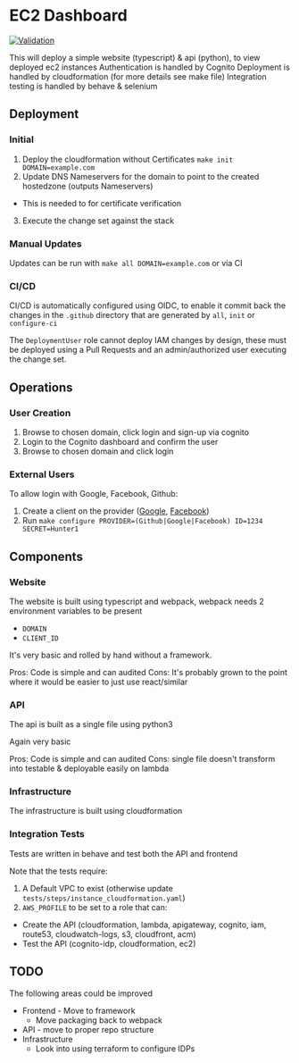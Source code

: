 # EC2 Dashboard

[![Validation](https://github.com/JuanCanham/ec2dash/actions/workflows/push.yaml/badge.svg)](https://github.com/JuanCanham/ec2dash/actions/workflows/push.yaml)

This will deploy a simple website (typescript) & api (python), to view deployed ec2 instances
Authentication is handled by Cognito
Deployment is handled by cloudformation (for more details see make file)
Integration testing is handled by behave & selenium

## Deployment

### Initial

1. Deploy the cloudformation without Certificates `make init DOMAIN=example.com`
2. Update DNS Nameservers for the domain to point to the created hostedzone (outputs Nameservers)
  * This is needed to for certificate verification
3. Execute the change set against the stack

### Manual Updates

Updates can be run with `make all DOMAIN=example.com` or via CI

### CI/CD

CI/CD is automatically configured using OIDC, to enable it commit back the changes in the `.github` directory
that are generated by `all`, `init` or `configure-ci`

The `DeploymentUser` role cannot deploy IAM changes by design,
these must be deployed using a Pull Requests and an admin/authorized user executing the change set.

## Operations

### User Creation

1. Browse to chosen domain, click login and sign-up via cognito
2. Login to the Cognito dashboard and confirm the user
3. Browse to chosen domain and click login

### External Users

To allow login with Google, Facebook, Github:

1. Create a client on the provider
  ([Google](https://aws.amazon.com/premiumsupport/knowledge-center/cognito-google-social-identity-provider/),
  [Facebook](https://docs.aws.amazon.com/cognito/latest/developerguide/cognito-user-pools-configuring-federation-with-social-idp.html))
2. Run `make configure PROVIDER=(Github|Google|Facebook) ID=1234 SECRET=Hunter1`


## Components

### Website

The website is built using typescript and webpack, webpack needs 2 environment variables to be present

* `DOMAIN`
* `CLIENT_ID`

It's very basic and rolled by hand without a framework.

Pros: Code is simple and can audited
Cons: It's probably grown to the point where it would be easier to just use react/similar

### API

The api is built as a single file using python3

Again very basic

Pros: Code is simple and can audited
Cons: single file doesn't transform into testable & deployable easily on lambda

### Infrastructure

The infrastructure is built using cloudformation

### Integration Tests

Tests are written in behave and test both the API and frontend

Note that the tests require:
1. A Default VPC to exist (otherwise update `tests/steps/instance_cloudformation.yaml`)
2. `AWS_PROFILE` to be set to a role that can:
 * Create the API (cloudformation, lambda, apigateway, cognito, iam, route53, cloudwatch-logs, s3, cloudfront, acm)
 * Test the API (cognito-idp, cloudformation, ec2)

## TODO

The following areas could be improved

* Frontend - Move to framework
  * Move packaging back to webpack
* API - move to proper repo structure
* Infrastructure 
  * Look into using terraform to configure IDPs